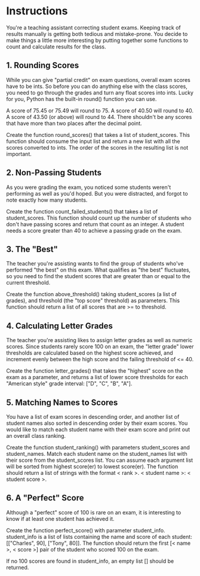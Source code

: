 # Instructions

You're a teaching assistant correcting student exams. Keeping track of results manually is getting both tedious and mistake-prone. You decide to make things a little more interesting by putting together some functions to count and calculate results for the class.

## 1. Rounding Scores

While you can give "partial credit" on exam questions, overall exam scores have to be ints. So before you can do anything else with the class scores, you need to go through the grades and turn any float scores into ints. Lucky for you, Python has the built-in round() function you can use.

A score of 75.45 or 75.49 will round to 75. A score of 40.50 will round to 40. A score of 43.50 (or above) will round to 44. There shouldn't be any scores that have more than two places after the decimal point.

Create the function round_scores() that takes a list of student_scores. This function should consume the input list and return a new list with all the scores converted to ints. The order of the scores in the resulting list is not important.

## 2. Non-Passing Students

As you were grading the exam, you noticed some students weren't performing as well as you'd hoped. But you were distracted, and forgot to note exactly how many students.

Create the function count_failed_students() that takes a list of student_scores. This function should count up the number of students who don't have passing scores and return that count as an integer. A student needs a score greater than 40 to achieve a passing grade on the exam.

## 3. The "Best"

The teacher you're assisting wants to find the group of students who've performed "the best" on this exam. What qualifies as "the best" fluctuates, so you need to find the student scores that are greater than or equal to the current threshold.

Create the function above_threshold() taking student_scores (a list of grades), and threshold (the "top score" threshold) as parameters. This function should return a list of all scores that are >= to threshold.

## 4. Calculating Letter Grades

The teacher you're assisting likes to assign letter grades as well as numeric scores. Since students rarely score 100 on an exam, the "letter grade" lower thresholds are calculated based on the highest score achieved, and increment evenly between the high score and the failing threshold of <= 40.

Create the function letter_grades() that takes the "highest" score on the exam as a parameter, and returns a list of lower score thresholds for each "American style" grade interval: ["D", "C", "B", "A"].

## 5. Matching Names to Scores

You have a list of exam scores in descending order, and another list of student names also sorted in descending order by their exam scores. You would like to match each student name with their exam score and print out an overall class ranking.

Create the function student_ranking() with parameters student_scores and student_names. Match each student name on the student_names list with their score from the student_scores list. You can assume each argument list will be sorted from highest score(er) to lowest score(er). The function should return a list of strings with the format < rank  >. < student name >: < student score >.

## 6. A "Perfect" Score

Although a "perfect" score of 100 is rare on an exam, it is interesting to know if at least one student has achieved it.

Create the function perfect_score() with parameter student_info. student_info is a list of lists containing the name and score of each student: [["Charles", 90], ["Tony", 80]]. The function should return the first [< name >, < score >] pair of the student who scored 100 on the exam.

If no 100 scores are found in student_info, an empty list [] should be returned.

